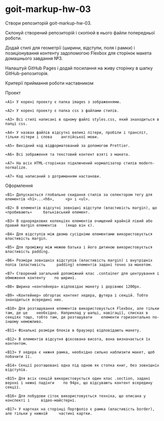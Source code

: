 # goit-markup-hw-03

Створи репозиторій goit-markup-hw-03.

Склонуй створений репозиторій і скопіюй в нього файли попередньої роботи.

Додай стилі для геометрії (ширини, відступи, поля і рамки) і позиціонування контенту задопомогою
Flexbox для сторінок макета домашнього завдання №3.

Налаштуй GitHub Pages і додай посилання на живу сторінку в шапку GitHub-репозиторія.

Критерії приймання роботи наставником

Проект

    «A1» У корені проекту є папка images з зображеннями.

    «A2» У корені проекту є папка css з файлами стилів.

    «A3» Всі стилі написані в одному файлі styles.css, який знаходиться в папці css.

    «A4» У назвах файлів відсутні великі літери, пробіли і трансліт, тільки літери і слова    англійської мови.

    «A5» Вихідний код відформатований за допомогою Prettier.

    «A6» Всі зображення та текстовий контент взяті з макета.

    «A7» На всіх HTML-сторінках підключений нормалізатор стилів modern-normalize.

    «A7» Код написаний з дотриманням настанови.

Оформлення

    «B1» Допускається глобальне скидання стилів за селектором тегу для елементів <h1>...<h6>,     <p> і <ul>.

    «B2» В елементів відсутні зовнішні відступи (властивість margin), що «пробивають»     батьківський елемент.

    «B3» В однорядкових колекціях елементів очищений крайній лівий або правий margin елементів    (якщо він є).

    «B4» Для відступів між двома сусідніми елементами використовується властивість margin.

    «B5» Для проміжку між межею батька і його дитиною використовується властивість padding.

    «B6» Розміри зовнішніх відступів (властивість margin) і внутрішніх полів (властивість     padding) елементів задані точно за макетом.

    «B7» Створений загальний допоміжний клас .container для центрування і обмеження контенту    по ширині.

    «B8» Ширина «контейнера» відповідає макету і дорівнює 1200px.

    «B9» «Контейнер» обгортає контент хедера, футера і секцій. Тобто знаходиться всередині них.

    «B10» Для розташування елементів використовується Flexbox, але тільки там, де це    необхідно. Наприклад у шапці, навігації, списках в секціях тощо, тобто там, де розташувати    елементи горизонтально по-іншому неможливо.

    «B11» Фінальні розміри блоків в браузері відповідають макету.

    «B12» В елементів відсутня фіксована висота, вона визначається їх контентом.

    «B13» У хедера є нижня рамка, необхідно сильно наблизити макет, щоб побачити її.

    «B14» Секції розташовані одна під одною як стопка книг, без зовнішніх відступів.

    «B15» Для всіх секцій використовується один клас .section, задані верхні і нижні падінги    по 94px, що відсувають контент всередину секції.

    «B16» Для побудови сіток використовується техніка, що описана у конспекті і     відео-майстерні.

    «B17» У картках на сторінці Портфоліо є рамка (властивість border), але тільки у нижній     частині картки.
